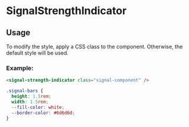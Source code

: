 # SignalStrengthIndicator

## Usage

To modify the style, apply a CSS class to the component. Otherwise, the default style will be used.

### Example:

```html
<signal-strength-indicator class="signal-component" />
```

```css
.signal-bars {
  height: 1.5rem;
  width: 1.5rem;
  --fill-color: white;
  --border-color: #6d6d6d;
}
```
